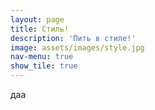 ```yaml
---
layout: page
title: Стиль!
description: 'Пить в стиле!'
image: assets/images/style.jpg
nav-menu: true
show_tile: true
---
```


даа
